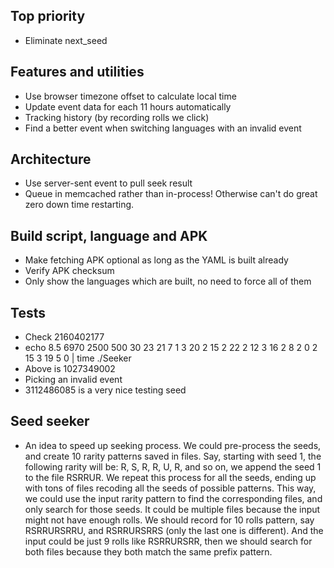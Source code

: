 ## Top priority

* Eliminate next_seed

## Features and utilities

* Use browser timezone offset to calculate local time
* Update event data for each 11 hours automatically
* Tracking history (by recording rolls we click)
* Find a better event when switching languages with an invalid event

## Architecture

* Use server-sent event to pull seek result
* Queue in memcached rather than in-process! Otherwise can't do great
  zero down time restarting.

## Build script, language and APK

* Make fetching APK optional as long as the YAML is built already
* Verify APK checksum
* Only show the languages which are built, no need to force all of them

## Tests

* Check 2160402177
* echo 8.5 6970 2500 500 30 23 21 7 1 3 20 2 15 2 22 2 12 3 16 2 8 2 0 2 15 3 19 5 0 | time ./Seeker
* Above is 1027349002
* Picking an invalid event
* 3112486085 is a very nice testing seed

## Seed seeker

* An idea to speed up seeking process. We could pre-process the seeds, and
  create 10 rarity patterns saved in files. Say, starting with seed 1,
  the following rarity will be: R, S, R, R, U, R, and so on, we append the
  seed 1 to the file RSRRUR. We repeat this process for all the seeds, ending
  up with tons of files recoding all the seeds of possible patterns. This
  way, we could use the input rarity pattern to find the corresponding files,
  and only search for those seeds. It could be multiple files because the
  input might not have enough rolls. We should record for 10 rolls pattern,
  say RSRRURSRRU, and RSRRURSRRS (only the last one is different). And the
  input could be just 9 rolls like RSRRURSRR, then we should search for
  both files because they both match the same prefix pattern.
